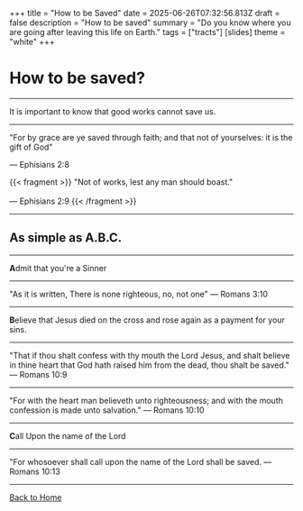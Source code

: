 +++
title = "How to be Saved"
date = 2025-06-26T07:32:56.813Z
draft = false
description = "How to be saved"
summary = "Do you know where you are going after leaving this life on Earth."
tags = ["tracts"]
[slides]
  theme = "white"
+++

# How to be saved?

---

It is important to know that good works cannot save us.

---

"For by grace are ye saved through faith; and that not of yourselves: it is the gift of God"

— Ephisians 2:8


{{< fragment >}}
"Not of works, lest any man should boast."  
<br/>
— Ephisians 2:9
{{< /fragment >}}

---

## As simple as A.B.C.

---

**A**dmit that you're a Sinner

---

"As it is written, There is none righteous, no, not one"
— Romans 3:10

---

**B**elieve that Jesus died on the cross and rose again as a payment for your sins.

---

"That if thou shalt confess with thy mouth the Lord Jesus, and shalt believe in thine heart that God hath raised him from the dead, thou shalt be saved."
— Romans 10:9

---

"For with the heart man believeth unto righteousness; and with the mouth confession is made unto salvation."
— Romans 10:10

---

**C**all Upon the name of the Lord

---
"For whosoever shall call upon the name of the Lord shall be saved.
— Romans 10:13



---

[Back to Home](/)